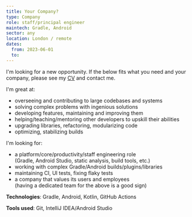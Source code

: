 ```yaml
---
title: Your Company?
type: Company
role: staff/principal engineer
maintech: Gradle, Android
sector: any
location: London / remote
dates:
  from: 2023-06-01
  to: 
---
```


I'm looking for a new opportunity. If the below fits what you need and your company, please see my [CV](https://drive.google.com/file/d/0B5qTNPgq_ll5UlRfbVdjckE5Y0k/view?usp=sharing) and contact me.

I'm great at:
 * overseeing and contributing to large codebases and systems
 * solving complex problems with ingenious solutions
 * developing features, maintaining and improving them
 * helping/teaching/mentoring other developers to upskill their abilities
 * upgrading libraries, refactoring, modularizing code
 * optimizing, stabilizing builds

I'm looking for:
 * a platform/core/productivity/staff engineering role  
   (Gradle, Android Studio, static analysis, build tools, etc.)
 * working with complex Gradle/Android builds/plugins/libraries
 * maintaining CI, UI tests, fixing flaky tests
 * a company that values its users and employees  
   (having a dedicated team for the above is a good sign)

**Technologies**: Gradle, Android, Kotlin, GitHub Actions

**Tools used**: Git, IntelliJ IDEA/Android Studio
